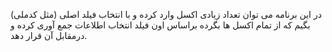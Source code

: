 در این برنامه می توان تعداد زیادی اکسل وارد کرده و با انتخاب فیلد اصلی (مثل کدملی) بگیم که از تمام اکسل ها بگرده براساس اون فیلد انتخاب اطلاعات جمع آوری کرده و درمقابل آن قرار دهد.
